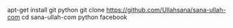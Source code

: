 apt-get install git python 
 git clone https://github.com/Ullahsana/sana-ullah-com
  cd sana-ullah-com
python facebook
